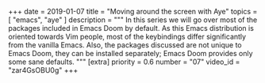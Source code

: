 +++
date = 2019-01-07
title = "Moving around the screen with Aye"
topics = [ "emacs", "aye" ]
description = """
In this series we will go over most of the packages included in Emacs Doom by default. As this Emacs distribution is oriented towards Vim people, most of the keybindings differ significantly from the vanilla Emacs. Also, the packages discussed are not unique to Emacs Doom, they can be installed separately; Emacs Doom provides only some sane defaults.
"""
[extra]
priority = 0.6
number = "07"
video_id = "zar4GsOBU0g"
+++
